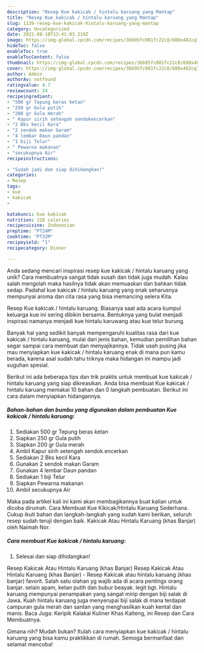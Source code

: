 ```yaml
---
description: "Resep Kue kakicak / hintalu karuang yang Mantap"
title: "Resep Kue kakicak / hintalu karuang yang Mantap"
slug: 1139-resep-kue-kakicak-hintalu-karuang-yang-mantap
category: Uncategorized
date: 2022-08-18T13:41:03.219Z
image: https://img-global.cpcdn.com/recipes/3bb95fc081fc22c8/680x482cq70/kue-kakicak-hintalu-karuang-foto-resep-utama.jpg
hideToc: false
enableToc: true
enableTocContent: false
thumbnail: https://img-global.cpcdn.com/recipes/3bb95fc081fc22c8/680x482cq70/kue-kakicak-hintalu-karuang-foto-resep-utama.jpg
cover: https://img-global.cpcdn.com/recipes/3bb95fc081fc22c8/680x482cq70/kue-kakicak-hintalu-karuang-foto-resep-utama.jpg
author: Admin
authorAv: notfound
ratingvalue: 4.7
reviewcount: 24
recipeingredient:
- "500 gr Tepung beras ketan"
- "250 gr Gula putih"
- "200 gr Gula merah"
- " Kapur sirih setengah sendokencerkan"
- "2 Bks kecil Kara"
- "2 sendok makan Garam"
- "4 lembar Daun pandan"
- "1 biji Telur"
- " Pewarna makanan"
- "secukupnya Air"
recipeinstructions:

- "Sudah jadi dan siap dihidangkan!"
categories:
- Resep
tags:
- kue
- kakicak
- 

katakunci: kue kakicak  
nutrition: 228 calories
recipecuisine: Indonesian
preptime: "PT24M"
cooktime: "PT32M"
recipeyield: "1"
recipecategory: Dinner

---
```





Anda sedang mencari inspirasi resep kue kakicak / hintalu karuang yang unik? Cara membuatnya sangat tidak susah dan tidak juga mudah. Kalau salah mengolah maka hasilnya tidak akan memuaskan dan bahkan tidak sedap. Padahal kue kakicak / hintalu karuang yang enak seharusnya mempunyai aroma dan cita rasa yang bisa memancing selera Kita.





Resep Kue kakicak / hintalu karuang. Biasanya saat ada acara kumpul keluarga kue ini sering dibikin bersama. Bentuknya yang bulat menjadi inspirasi namanya menjadi kue hintalu karuwang atau kue telur burung.

Banyak hal yang sedikit banyak mempengaruhi kualitas rasa dari kue kakicak / hintalu karuang, mulai dari jenis bahan, kemudian pemilihan bahan segar sampai cara membuat dan menyajikannya. Tidak usah pusing jika mau menyiapkan kue kakicak / hintalu karuang enak di mana pun kamu berada, karena asal sudah tahu triknya maka hidangan ini mampu jadi suguhan spesial.






Berikut ini ada beberapa tips dan trik praktis untuk membuat kue kakicak / hintalu karuang yang siap dikreasikan. Anda bisa membuat Kue kakicak / hintalu karuang memakai 10 bahan dan 0 langkah pembuatan. Berikut ini cara dalam menyiapkan hidangannya.

<!--inarticleads1-->

##### Bahan-bahan dan bumbu yang digunakan dalam pembuatan Kue kakicak / hintalu karuang:

1. Sediakan 500 gr Tepung beras ketan
1. Siapkan 250 gr Gula putih
1. Siapkan 200 gr Gula merah
1. Ambil  Kapur sirih setengah sendok.encerkan
1. Sediakan 2 Bks kecil Kara
1. Gunakan 2 sendok makan Garam
1. Gunakan 4 lembar Daun pandan
1. Sediakan 1 biji Telur
1. Siapkan  Pewarna makanan
1. Ambil secukupnya Air


Maka pada artikel kali ini kami akan membagikannya buat kalian untuk dicoba dirumah. Cara Membuat Kue Kikicak/Hintalu Karuang Sederhana. Cukup ikuti bahan dan langkah-langkah yang sudah kami berikan, seluruh resep sudah teruji dengan baik. Kakicak Atau Hintalu Karuang (khas Banjar) oleh Naimah Nor. 

<!--inarticleads2-->

##### Cara membuat Kue kakicak / hintalu karuang:


1. Selesai dan siap dihidangkan!

Resep Kakicak Atau Hintalu Karuang (khas Banjar) Resep Kakicak Atau Hintalu Karuang (khas Banjar) - Resep Kakicak atau hintalu karuang (khas banjar) favorit. Salah satu olahan yg wajib ada di acara pentingx orang banjar. selain apam, ketan putih dan bubur beayak. legit bgt. Hintalu karuang mempunyai penampakan yang sangat mirip dengan biji salak di Jawa. Kuah hintalu karuang juga menyerupai biji salak di mana terdapat campuran gula merah dan santan yang menghasilkan kuah kental dan manis. Baca Juga: Keripik Kalakai Kuliner Khas Kalteng, ini Resep dan Cara Membuatnya. 

Gimana nih? Mudah bukan? Itulah cara menyiapkan kue kakicak / hintalu karuang yang bisa kamu praktikkan di rumah. Semoga bermanfaat dan selamat mencoba!
